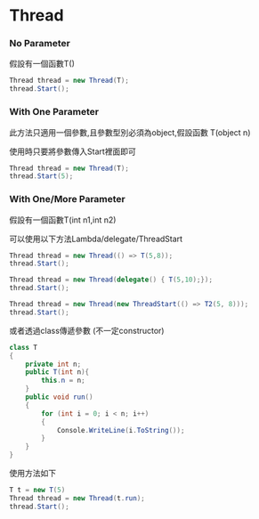 # Thread
   


### No Parameter
假設有一個函數T()

```csharp
Thread thread = new Thread(T);
thread.Start();
```

### With One Parameter
此方法只適用一個參數,且參數型別必須為object,假設函數 T(object n)<br>

使用時只要將參數傳入Start裡面即可
```csharp
Thread thread = new Thread(T);
thread.Start(5);
```

### With One/More Parameter
假設有一個函數T(int n1,int n2)


可以使用以下方法Lambda/delegate/ThreadStart


```csharp
Thread thread = new Thread(() => T(5,8));
thread.Start();
```

```csharp
Thread thread = new Thread(delegate() { T(5,10);});
thread.Start();
```

```csharp
Thread thread = new Thread(new ThreadStart(() => T2(5, 8)));
thread.Start();
```


或者透過class傳遞參數 (不一定constructor)

```csharp
class T
{
    private int n;
    public T(int n){
        this.n = n;
    }
    public void run()
    {
        for (int i = 0; i < n; i++)
        {
            Console.WriteLine(i.ToString());
        }
    }
}
```
使用方法如下
```csharp
T t = new T(5)
Thread thread = new Thread(t.run);
thread.Start();
```




